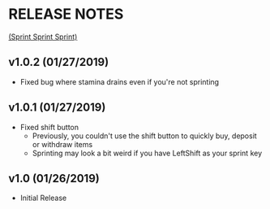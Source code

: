 # RELEASE NOTES 
[(Sprint Sprint Sprint)](https://www.nexusmods.com/stardewvalley/mods/3294)

## v1.0.2 (01/27/2019)
- Fixed bug where stamina drains even if you're not sprinting

## v1.0.1 (01/27/2019)
- Fixed shift button
  - Previously, you couldn't use the shift button to quickly buy, deposit or withdraw items
  - Sprinting may look a bit weird if you have LeftShift as your sprint key

## v1.0 (01/26/2019)
- Initial Release
